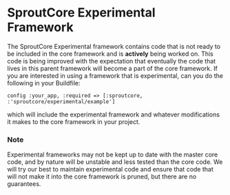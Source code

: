 SproutCore Experimental Framework
=================================
 
The SproutCore Experimental framework contains code that is
not ready to be included in the core framework and is **actively** being
worked on. This code is being improved with the expectation that
eventually the code that lives in this parent framework will become
a part of the core framework. If you are interested in using a framework
that is experimental, can you do the following in your Buildfile:

    config :your_app, :required => [:sproutcore, :'sproutcore/experimental/example']

which will include the experimental framework and whatever modifications
it makes to the core framework in your project.


### Note

Experimental frameworks may not be kept up to date with the master core
code, and by nature will be unstable and less tested than the core code.
We will try our best to maintain experimental code and ensure
that code that will not make it into the core framework is pruned, but
there are no guarantees.
